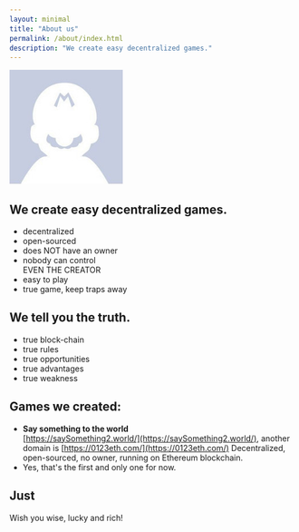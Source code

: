 ```yaml
---
layout: minimal
title: "About us"
permalink: /about/index.html
description: "We create easy decentralized games."
---
```


<img itemprop="image" class="img-rounded" src="/assets/img/blog-author.jpg" alt="author">



## We create easy decentralized games.

- decentralized
- open-sourced
- does NOT have an owner
- nobody can control<br/>
  EVEN THE CREATOR
- easy to play
- true game, keep traps away


## We tell you the truth.

- true block-chain
- true rules
- true opportunities
- true advantages
- true weakness


## Games we created:

- **Say something to the world**
  <br>[https://saySomething2.world/](https://saySomething2.world/),
  another domain is [https://0123eth.com/](https://0123eth.com/)
  Decentralized, open-sourced, no owner, running on Ethereum blockchain.
- Yes, that's the first and only one for now.


## Just

Wish you wise, lucky and rich!
